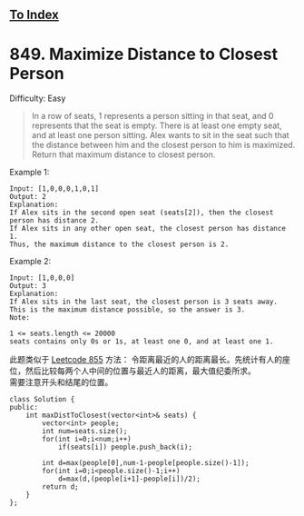 [To Index](/index.md)
---
# 849. Maximize Distance to Closest Person
Difficulty: Easy

> In a row of seats, 1 represents a person sitting in that seat, and 0 represents that the seat is empty.
There is at least one empty seat, and at least one person sitting.
Alex wants to sit in the seat such that the distance between him and the closest person to him is maximized.
Return that maximum distance to closest person.

Example 1:
```
Input: [1,0,0,0,1,0,1]
Output: 2
Explanation:
If Alex sits in the second open seat (seats[2]), then the closest person has distance 2.
If Alex sits in any other open seat, the closest person has distance 1.
Thus, the maximum distance to the closest person is 2.
```
Example 2:
```
Input: [1,0,0,0]
Output: 3
Explanation:
If Alex sits in the last seat, the closest person is 3 seats away.
This is the maximum distance possible, so the answer is 3.
Note:

1 <= seats.length <= 20000
seats contains only 0s or 1s, at least one 0, and at least one 1.
```

此题类似于 [Leetcode 855](/855.Exam_Room.md)
方法： 令距离最近的人的距离最长。先统计有人的座位，然后比较每两个人中间的位置与最近人的距离，最大值纪委所求。  
需要注意开头和结尾的位置。
```
class Solution {
public:
    int maxDistToClosest(vector<int>& seats) {
        vector<int> people;
        int num=seats.size();
        for(int i=0;i<num;i++)
            if(seats[i]) people.push_back(i);

        int d=max(people[0],num-1-people[people.size()-1]);
        for(int i=0;i<people.size()-1;i++)
            d=max(d,(people[i+1]-people[i])/2);
        return d;
    }
};
```

